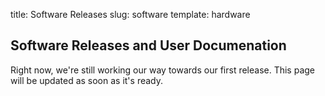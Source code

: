 title: Software Releases
slug: software
template: hardware

## Software Releases and User Documenation

Right now, we're still working our way towards our first release. This page will be updated as soon as it's ready.
